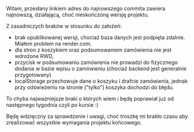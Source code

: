 Witam,
przesłany linkiem adres do najnowszego commita zawiera najnowszą, działającą, choć nieskończoną wersję projektu.

Z zasadniczych braków w stosunku do założeń:
- brak opublikowanej wersji, chociaż baza danych jest podpięta zdalnie. Miałem problem na render.com.
- dla stron z koszykiem oraz podsumowaniem zamówienia nie jest wdrożone RWD,
- przycisk w podsumowaniu zamówienia nie prowadzi do fizycznego dodania w bazie wpisu o zamówieniu (chociaż backend jest generalnie przygotowany)
- localStorage przechowuje dane o koszyku i drafcie zamówienia, jednak przy odświeżeniu na stronie ("tylko") koszyka dochodzi do błędu.

To chyba najważniejsze braki o których wiem i będę poprawiał już od następnego tygodnia czyli po kursie :)

Będę wdzięczny za sprawdzenie i uwagi, choć troszkę mi brakło czasu aby zrealizować wszystkie wymagania projektu końcowego.  